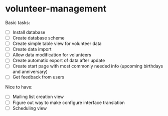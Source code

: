 # volunteer-management

Basic tasks:
- [ ] Install database 
- [ ] Create database scheme
- [ ] Create simple table view for volunteer data
- [ ] Create data import
- [ ] Allow data modification for volunteers
- [ ] Create automatic export of data after update
- [ ] Create start page with most commonly needed info (upcoming birthdays and anniversary)
- [ ] Get feedback from users

Nice to have:
- [ ] Mailing list creation view
- [ ] Figure out way to make configure interface translation
- [ ] Scheduling view
